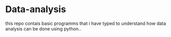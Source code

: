 # Data-analysis 
this repo contais basic programms that i have typed to understand how data analysis can be done using python..
